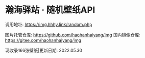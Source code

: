 # 瀚海驿站 · 随机壁纸API

调用地址: https://img.hhhy.link/random.php

图片托管仓库: https://github.com/haohanhaiyang/img
国内镜像仓库:  https://gitee.com/haohanhaiyang/img

现收录166张壁纸|更新日期: 2022.05.30